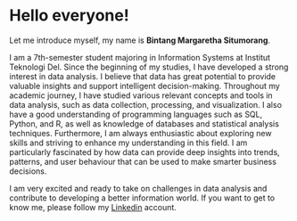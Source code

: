 # Hello everyone!
Let me introduce myself, my name is **Bintang Margaretha Situmorang**.

I am a 7th-semester student majoring in Information Systems at Institut Teknologi Del. Since the beginning of my studies, I have developed a strong interest in data analysis. I believe that data has great potential to provide valuable insights and support intelligent decision-making.
Throughout my academic journey, I have studied various relevant concepts and tools in data analysis, such as data collection, processing, and visualization. I also have a good understanding of programming languages such as SQL, Python, and R, as well as knowledge of databases and statistical analysis techniques.
Furthermore, I am always enthusiastic about exploring new skills and striving to enhance my understanding in this field. I am particularly fascinated by how data can provide deep insights into trends, patterns, and user behaviour that can be used to make smarter business decisions.

I am very excited and ready to take on challenges in data analysis and contribute to developing a better information world. If you want to get to know me, please follow my [Linkedin](https://www.linkedin.com/in/bintangmargaretha/) account.
